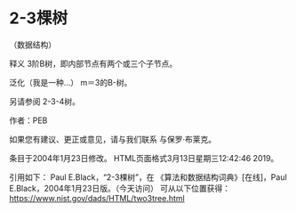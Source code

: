 # 2-3棵树


（数据结构）



释义
3阶B树，即内部节点有两个或三个子节点。



泛化（我是一种…）
m＝3的B-树。



另请参阅
2-3-4树。


作者：PEB


如果您有建议、更正或意见，请与我们联系
与保罗·布莱克。




条目于2004年1月23日修改。
HTML页面格式3月13日星期三12:42:46 2019。



引用如下：
Paul E.Black，“2-3棵树”，在
《算法和数据结构词典》[在线]，Paul E.Black，2004年1月23日版。（今天访问）
可从以下位置获得：https://www.nist.gov/dads/HTML/two3tree.html